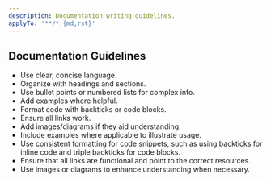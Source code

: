 ```yaml
---
description: Documentation writing guidelines.
applyTo: '**/*.{md,rst}'
---
```


## Documentation Guidelines

- Use clear, concise language.
- Organize with headings and sections.
- Use bullet points or numbered lists for complex info.
- Add examples where helpful.
- Format code with backticks or code blocks.
- Ensure all links work.
- Add images/diagrams if they aid understanding.
- Include examples where applicable to illustrate usage.
- Use consistent formatting for code snippets, such as using backticks for inline code and triple backticks for code blocks.
- Ensure that all links are functional and point to the correct resources.
- Use images or diagrams to enhance understanding when necessary.
